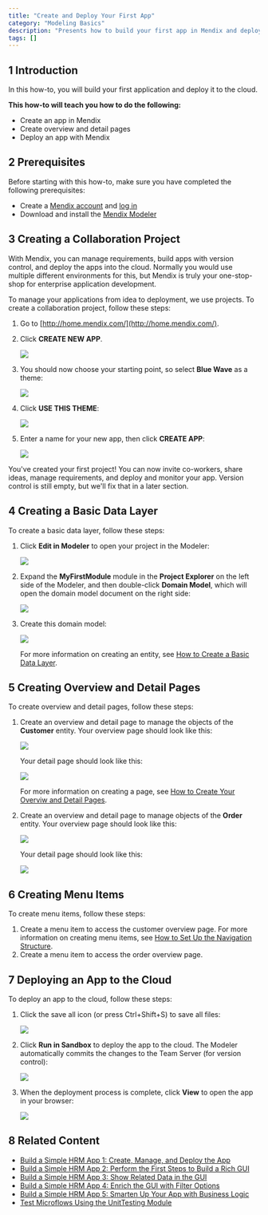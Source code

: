 ```yaml
---
title: "Create and Deploy Your First App"
category: "Modeling Basics"
description: "Presents how to build your first app in Mendix and deploy it to the cloud."
tags: []
---
```


## 1 Introduction

In this how-to, you will build your first application and deploy it to the cloud.

**This how-to will teach you how to do the following:**

* Create an app in Mendix
* Create overview and detail pages
* Deploy an app with Mendix

## 2 Prerequisites

Before starting with this how-to, make sure you have completed the following prerequisites:

* Create a [Mendix account](http://www.mendix.com/try-now/?utm_source=documentation&utm_medium=community&utm_campaign=signup) and [log in](http://www.mendix.com/)
* Download and install the [Mendix Modeler](https://appstore.home.mendix.com/link/modelers)

## 3 Creating a Collaboration Project

With Mendix, you can manage requirements, build apps with version control, and deploy the apps into the cloud. Normally you would use multiple different environments for this, but Mendix is truly your one-stop-shop for enterprise application development. 

To manage your applications from idea to deployment, we use projects. To create a collaboration project, follow these steps:

1. Go to [http://home.mendix.com/](http://home.mendix.com/).
2. Click **CREATE NEW APP**.

    ![](attachments/18448667/18580748.png) 

3. You should now choose your starting point, so select **Blue Wave** as a theme: 

    ![](attachments/18448667/18580751.png)

4. Click **USE THIS THEME**:

    ![](attachments/18448667/18580749.png) 

5. Enter a name for your new app, then click **CREATE APP**:

    ![](attachments/18448667/18580746.png)
    
You've created your first project! You can now invite co-workers, share ideas, manage requirements, and deploy and monitor your app. Version control is still empty, but we'll fix that in a later section. 

## 4 Creating a Basic Data Layer

To create a basic data layer, follow these steps:

1. Click **Edit in Modeler** to open your project in the Modeler:

    ![](attachments/18448667/18580744.png)

2. Expand the **MyFirstModule** module in the **Project Explorer** on the left side of the Modeler, and then double-click **Domain Model**, which will open the domain model document on the right side:

    ![](attachments/18448667/18580743.png) 

3. Create this domain model:

    ![](attachments/18448745/18582175.png)

    For more information on creating an entity, see [How to Create a Basic Data Layer](../data-models/create-a-basic-data-layer).

## 5 Creating Overview and Detail Pages

To create overview and detail pages, follow these steps:

1.  Create an overview and detail page to manage the objects of the **Customer** entity. Your overview page should look like this:
    
    ![](attachments/18448667/19399067.png) 
    
    Your detail page should look like this:
    
    ![](attachments/18448667/19399068.png)
    
    For more information on creating a page, see [How to Create Your Overviw and Detail Pages](../ux/create-your-first-two-overview-and-detail-pages).
2.  Create an overview and detail page to manage objects of the **Order** entity. Your overview page should look like this:
    
    ![](attachments/18448667/19399069.png) 
    
    Your detail page should look like this:
    
    ![](attachments/18448667/19399070.png)

## 6 Creating Menu Items

To create menu items, follow these steps:

1. Create a menu item to access the customer overview page. For more information on creating menu items, see [How to Set Up the Navigation Structure](../ux/setting-up-the-navigation-structure).
2. Create a menu item to access the order overview page.

## 7 Deploying an App to the Cloud

To deploy an app to the cloud, follow these steps:

1.  Click the save all icon (or press Ctrl+Shift+S) to save all files:
    
    ![](attachments/18448667/18580741.png)

2.  Click **Run in Sandbox** to deploy the app to the cloud. The Modeler automatically commits the changes to the Team Server (for version control):
    
    ![](attachments/14091670/14385449.png)

3.  When the deployment process is complete, click **View** to open the app in your browser:

    ![](attachments/14091670/14385450.png)

## 8 Related Content

* [Build a Simple HRM App 1: Create, Manage, and Deploy the App](../tutorials/build-a-simple-hrm-app-1-create-manage-and-deploy-the-app)
* [Build a Simple HRM App 2: Perform the First Steps to Build a Rich GUI](../tutorials/build-a-simple-hrm-app-2-first-steps-in-building-a-rich-gui)
* [Build a Simple HRM App 3: Show Related Data in the GUI](../tutorials/build-a-simple-hrm-app-3-show-related-data-in-the-gui)
* [Build a Simple HRM App 4: Enrich the GUI with Filter Options](../tutorials/build-a-simple-hrm-app-4-enrich-the-gui-with-filter-options)
* [Build a Simple HRM App 5: Smarten Up Your App with Business Logic](../tutorials/build-a-simple-hrm-app-5-smarten-up-your-app-with-business-logic)
* [Test Microflows Using the UnitTesting Module](../testing/testing-microflows-using-the-unittesting-module)
